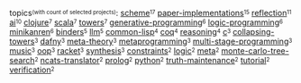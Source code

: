 topics<sup><sub>(with count of selected projects)</sub></sup>:
[scheme](https://github.com/search?q=repo%3Ametareflection%2Fsynthesis-scheme+repo%3Anamin%2Flisp-variations+repo%3Anamin%2Fblond+repo%3Anamin%2Fbrown+repo%3ATiarkRompf%2Fcollapsing-towers+repo%3Anamin%2Frop+repo%3Anamin%2Frefl-instr+repo%3Anamin%2FCommunication-Bootstrapping-v1+repo%3Anamin%2Fpink+repo%3Anamin%2Fclpsmt-miniKanren+repo%3Anamin%2Fstaged-miniKanren+repo%3Anamin%2Flms-black+repo%3Areadevalprintlove%2Fblack+repo%3Anamin%2Flambdajam+repo%3Anamin%2Fclpset-miniKanren+repo%3Anamin%2FleanTAP+repo%3Anamin%2Finc&type=repositories)<sup><sub>17</sub></sup>
[paper-implementations](https://github.com/search?q=repo%3Anamin%2Feurisclo+repo%3Anamin%2Frelaxed-machines+repo%3Anamin%2Fsimple-tracing-jit+repo%3Anamin%2Freflective-towers+repo%3Anamin%2Fblond+repo%3Anamin%2Fbrown+repo%3Anamin%2Fhallucinations+repo%3Anamin%2FGETFOL+repo%3Anamin%2FCommunication-Bootstrapping-v1+repo%3Anamin%2Fsteps+repo%3Areadevalprintlove%2Fblack+repo%3Anamin%2Fclpset-miniKanren+repo%3Anamin%2Fminikanren-confo+repo%3Anamin%2Flogically+repo%3Anamin%2Finc&type=repositories)<sup><sub>15</sub></sup>
[reflection](https://github.com/search?q=repo%3Anamin%2Flisp-variations+repo%3Anamin%2Fsimple-tracing-jit+repo%3Anamin%2Freflective-towers+repo%3Anamin%2Fblond+repo%3Anamin%2Fbrown+repo%3ATiarkRompf%2Fcollapsing-towers+repo%3Anamin%2FGETFOL+repo%3Anamin%2Frop+repo%3Anamin%2Frefl-instr+repo%3Anamin%2Flms-black+repo%3Areadevalprintlove%2Fblack&type=repositories)<sup><sub>11</sub></sup>
[ai](https://github.com/search?q=user%253AOoriData+user%253Ajosephwilk+user%253Ametareflection+user%253Anamin+user%253Asquaredtechnologies+topic%3Aai+fork%3Atrue&type=repositories)<sup><sub>10</sub></sup>
[clojure](https://github.com/search?q=repo%3Anamin%2Fsteps+repo%3Anamin%2Fminikanren-confo+repo%3Anamin%2Flogically+repo%3Anamin%2FleanTAP+repo%3Anamin%2Fcore.logic+repo%3Aclojure%2Fcore.logic+repo%3Anamin%2Fmetasolfeggio&type=repositories)<sup><sub>7</sub></sup>
[scala](https://github.com/search?q=repo%3Anamin%2Flisp-variations+repo%3ATiarkRompf%2Fcollapsing-towers+repo%3Anamin%2Funsound+repo%3Anamin%2Flms-verify+repo%3Ascala-lms%2Ftutorials+repo%3Anamin%2Flms-black+repo%3Ascalastyle%2Fscalastyle&type=repositories)<sup><sub>7</sub></sup>
[towers](https://github.com/search?q=repo%3Anamin%2Freflective-towers+repo%3Anamin%2Fblond+repo%3Anamin%2Fbrown+repo%3ATiarkRompf%2Fcollapsing-towers+repo%3Anamin%2Fpink+repo%3Anamin%2Flms-black+repo%3Areadevalprintlove%2Fblack&type=repositories)<sup><sub>7</sub></sup>
[generative-programming](https://github.com/search?q=repo%3ATiarkRompf%2Fcollapsing-towers+repo%3Anamin%2Fpink+repo%3Anamin%2Fstaged-miniKanren+repo%3Anamin%2Flms-verify+repo%3Ascala-lms%2Ftutorials+repo%3Anamin%2Flms-black&type=repositories)<sup><sub>6</sub></sup>
[logic-programming](https://github.com/search?q=repo%3Anamin%2FGETFOL+repo%3Anamin%2Fclpsmt-miniKanren+repo%3Anamin%2Fclpset-miniKanren+repo%3Anamin%2Flogically+repo%3Anamin%2Fcore.logic+repo%3Aclojure%2Fcore.logic&type=repositories)<sup><sub>6</sub></sup>
[minikanren](https://github.com/search?q=user%253Anamin+user%253Awebyrd+topic%3Aminikanren+fork%3Atrue&type=repositories)<sup><sub>6</sub></sup>
[binders](https://github.com/search?q=repo%3Anamin%2Fminikanren-confo+repo%3Anamin%2Flogically+repo%3Anamin%2Fcore.logic+repo%3Anamin%2Fdafny-sandbox+repo%3Aclojure%2Fcore.logic&type=repositories)<sup><sub>5</sub></sup>
[llm](https://github.com/search?q=repo%3AFloridSleeves%2FLLMDebugger+repo%3AOoriData%2FToolio+repo%3Ametareflection%2Fllm-mysteries+repo%3ABaranziniLab%2FKG_RAG+repo%3Anamin%2Fllm-verified-with-monte-carlo-tree-search&type=repositories)<sup><sub>5</sub></sup>
[common-lisp](https://github.com/search?q=user%253Anamin+topic%3Acommon-lisp+fork%3Atrue&type=repositories)<sup><sub>4</sub></sup>
[coq](https://github.com/search?q=user%253Amit-plv+user%253Anamin+topic%3Acoq+fork%3Atrue&type=repositories)<sup><sub>4</sub></sup>
[reasoning](https://github.com/search?q=user%253AIBM+user%253Anamin+topic%3Areasoning+fork%3Atrue&type=repositories)<sup><sub>4</sub></sup>
[c](https://github.com/search?q=user%253Anamin+user%253Ascala-lms+topic%3Ac+fork%3Atrue&type=repositories)<sup><sub>3</sub></sup>
[collapsing-towers](https://github.com/search?q=repo%3ATiarkRompf%2Fcollapsing-towers+repo%3Anamin%2Fpink+repo%3Anamin%2Flms-black&type=repositories)<sup><sub>3</sub></sup>
[dafny](https://github.com/search?q=user%253Anamin+topic%3Adafny+fork%3Atrue&type=repositories)<sup><sub>3</sub></sup>
[meta-theory](https://github.com/search?q=user%253Anamin+topic%3Ameta-theory+fork%3Atrue&type=repositories)<sup><sub>3</sub></sup>
[metaprogramming](https://github.com/search?q=repo%3ATiarkRompf%2Fcollapsing-towers+repo%3Anamin%2Fpink+repo%3Anamin%2Flogically&type=repositories)<sup><sub>3</sub></sup>
[multi-stage-programming](https://github.com/search?q=user%253Anamin+user%253Ascala-lms+topic%3Amulti-stage-programming+fork%3Atrue&type=repositories)<sup><sub>3</sub></sup>
[music](https://github.com/search?q=repo%3Ajosephwilk%2Fmusical-creativity+repo%3Aovertone%2Fovertone+repo%3Anamin%2Fmetasolfeggio&type=repositories)<sup><sub>3</sub></sup>
[oop](https://github.com/search?q=user%253Anamin+topic%3Aoop+fork%3Atrue&type=repositories)<sup><sub>3</sub></sup>
[racket](https://github.com/search?q=user%253Anamin+user%253Apycket+user%253Awebyrd+topic%3Aracket+fork%3Atrue&type=repositories)<sup><sub>3</sub></sup>
[synthesis](https://github.com/search?q=user%253Ametareflection+user%253Anamin+topic%3Asynthesis+fork%3Atrue&type=repositories)<sup><sub>3</sub></sup>
[constraints](https://github.com/search?q=user%253Anamin+topic%3Aconstraints+fork%3Atrue&type=repositories)<sup><sub>2</sub></sup>
[logic](https://github.com/search?q=user%253AIBM+user%253Anamin+topic%3Alogic+fork%3Atrue&type=repositories)<sup><sub>2</sub></sup>
[meta](https://github.com/search?q=user%253Anamin+topic%3Ameta+fork%3Atrue&type=repositories)<sup><sub>2</sub></sup>
[monte-carlo-tree-search](https://github.com/search?q=user%253Ametareflection+user%253Anamin+topic%3Amonte-carlo-tree-search+fork%3Atrue&type=repositories)<sup><sub>2</sub></sup>
[ncats-translator](https://github.com/search?q=user%253Anamin+user%253Awebyrd+topic%3Ancats-translator+fork%3Atrue&type=repositories)<sup><sub>2</sub></sup>
[prolog](https://github.com/search?q=user%253Anamin+topic%3Aprolog+fork%3Atrue&type=repositories)<sup><sub>2</sub></sup>
[python](https://github.com/search?q=user%253Anamin+user%253Asquaredtechnologies+topic%3Apython+fork%3Atrue&type=repositories)<sup><sub>2</sub></sup>
[truth-maintenance](https://github.com/search?q=user%253Ametareflection+user%253Anamin+topic%3Atruth-maintenance+fork%3Atrue&type=repositories)<sup><sub>2</sub></sup>
[tutorial](https://github.com/search?q=user%253Anamin+user%253Ascala-lms+topic%3Atutorial+fork%3Atrue&type=repositories)<sup><sub>2</sub></sup>
[verification](https://github.com/search?q=user%253Anamin+topic%3Averification+fork%3Atrue&type=repositories)<sup><sub>2</sub></sup>

